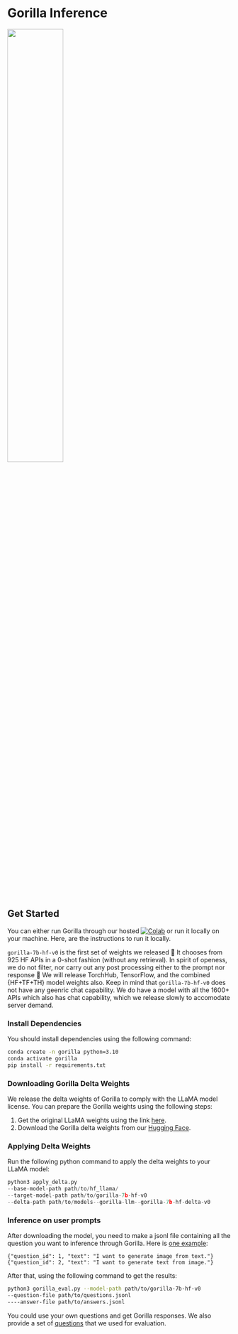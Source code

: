 # Gorilla Inference

<img src="https://github.com/ShishirPatil/gorilla/blob/gh-pages/assets/img/logo.png" width=50% height=50%>

## Get Started

You can either run Gorilla through our hosted [![Colab](https://colab.research.google.com/assets/colab-badge.svg)](https://colab.research.google.com/drive/1DEBPsccVLF_aUnmD0FwPeHFrtdC0QIUP?usp=sharing) or run it locally on your machine. Here, are the instructions to run it locally.

`gorilla-7b-hf-v0` is the first set of weights we released :tada: It chooses from 925 HF APIs in a 0-shot fashion (without any retrieval). In spirit of openess, we do not filter, nor carry out any post processing either to the prompt nor response :gift: We will release TorchHub, TensorFlow, and the combined {HF+TF+TH} model weights also. Keep in mind that `gorilla-7b-hf-v0` does not have any geenric chat capability.  We do have a model with all the 1600+ APIs which also has chat capability, which we release slowly to accomodate server demand. 

### Install Dependencies

You should install dependencies using the following command: 

```bash
conda create -n gorilla python=3.10
conda activate gorilla
pip install -r requirements.txt
```

### Downloading Gorilla Delta Weights

We release the delta weights of Gorilla to comply with the LLaMA model license. You can prepare the Gorilla weights using the following steps: 

1. Get the original LLaMA weights using the link [here](https://huggingface.co/docs/transformers/main/model_doc/llama). 
2. Download the Gorilla delta weights from our [Hugging Face](https://huggingface.co/gorilla-llm/gorilla-7b-hf-delta-v0).

### Applying Delta Weights

Run the following python command to apply the delta weights to your LLaMA model: 

```python
python3 apply_delta.py 
--base-model-path path/to/hf_llama/ 
--target-model-path path/to/gorilla-7b-hf-v0 
--delta-path path/to/models--gorilla-llm--gorilla-7b-hf-delta-v0
```

### Inference on user prompts

After downloading the model, you need to make a jsonl file containing all the question you want to inference through Gorilla. Here is [one example](https://github.com/ShishirPatil/gorilla/tree/main/inference/questions/example.jsonl): 

```
{"question_id": 1, "text": "I want to generate image from text."}
{"question_id": 2, "text": "I want to generate text from image."}
```

After that, using the following command to get the results: 

```bash
python3 gorilla_eval.py --model-path path/to/gorilla-7b-hf-v0
--question-file path/to/questions.jsonl
----answer-file path/to/answers.jsonl
```

You could use your own questions and get Gorilla responses. We also provide a set of [questions](https://github.com/ShishirPatil/gorilla/tree/main/eval/eval-data/questions/huggingface) that we used for evaluation.
